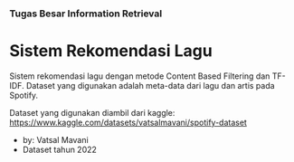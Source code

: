 ### Tugas Besar Information Retrieval
# Sistem Rekomendasi Lagu

Sistem rekomendasi lagu dengan metode Content Based Filtering dan TF-IDF. Dataset yang digunakan adalah meta-data dari lagu dan artis pada Spotify.

Dataset yang digunakan diambil dari kaggle:
https://www.kaggle.com/datasets/vatsalmavani/spotify-dataset

* by: Vatsal Mavani
* Dataset tahun 2022
